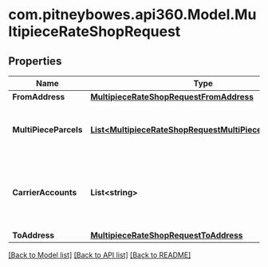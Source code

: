 # com.pitneybowes.api360.Model.MultipieceRateShopRequest

## Properties

Name | Type | Description | Notes
------------ | ------------- | ------------- | -------------
**FromAddress** | [**MultipieceRateShopRequestFromAddress**](MultipieceRateShopRequestFromAddress.md) |  | [optional] 
**MultiPieceParcels** | [**List&lt;MultipieceRateShopRequestMultiPieceParcelsInner&gt;**](MultipieceRateShopRequestMultiPieceParcelsInner.md) | Details of each parcel within the multi-piece shipment. | [optional] 
**CarrierAccounts** | **List&lt;string&gt;** | A list of identifiers for the carrier accounts used for shipping. | [optional] 
**ToAddress** | [**MultipieceRateShopRequestToAddress**](MultipieceRateShopRequestToAddress.md) |  | [optional] 

[[Back to Model list]](../../README.md#documentation-for-models) [[Back to API list]](../../README.md#documentation-for-api-endpoints) [[Back to README]](../../README.md)

